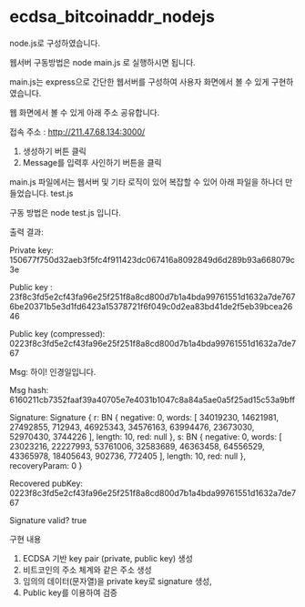# ecdsa_bitcoinaddr_nodejs

node.js로 구성하였습니다.

웹서버 구동방법은 node main.js 로 실행하시면 됩니다.

main.js는 express으로 간단한 웹서버를 구성하여 사용자 화면에서 볼 수 있게 구현하였습니다.

웹 화면에서 볼 수 있게 아래 주소 공유합니다.

접속 주소 : http://211.47.68.134:3000/
1. 생성하기 버튼 클릭
2. Message를 입력후 사인하기 버튼을 클릭

main.js 파일에서는 웹서버 및 기타 로직이 있어 복잡할 수 있어 아래 파일을 하나더 만들었습니다.
test.js 

구동 방법은 node test.js 입니다.


출력 결과: 

Private key: 150677f750d32aeb3f5fc4f911423dc067416a8092849d6d289b93a668079c3e

Public key : 23f8c3fd5e2cf43fa96e25f251f8a8cd800d7b1a4bda99761551d1632a7de7676be20371b5e3d1fd6423a15378721f6f049c0d2ea83bd41de2f5eb39bcea2646

Public key (compressed): 0223f8c3fd5e2cf43fa96e25f251f8a8cd800d7b1a4bda99761551d1632a7de767


Msg: 하이! 인경일입니다.

Msg hash: 6160211cb7352faaf39a40705e7e4031b1047c8a84a5ae0a5f25ad15c53a9bff


Signature: Signature {
  r: BN {
    negative: 0,
    words: [
      34019230, 14621981,
      27492855,   712943,
      46925343, 34576163,
      63994476, 23673030,
      52970430,  3744226
    ],
    length: 10,
    red: null
  },
  s: BN {
    negative: 0,
    words: [
      23023216, 22227993,
      53761006, 32583689,
      46363458, 64556529,
      43365978, 18405643,
        902736,   772405
    ],
    length: 10,
    red: null
  },
  recoveryParam: 0
}



Recovered pubKey: 0223f8c3fd5e2cf43fa96e25f251f8a8cd800d7b1a4bda99761551d1632a7de767

Signature valid? true




구현 내용

1. ECDSA 기반 key pair (private, public key) 생성
2. 비트코인의 주소 체계와 같은 주소 생성
3. 임의의 데이터(문자열)을 private key로 signature 생성,
4. Public key를 이용하여 검증
